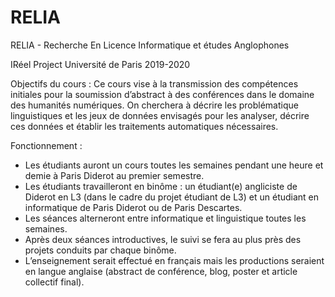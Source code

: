 # RELIA
RELIA - Recherche En Licence Informatique et études Anglophones

IRéel Project Université de Paris 2019-2020


Objectifs du cours :
Ce cours vise à la transmission des compétences initiales pour la soumission d’abstract à des conférences dans le domaine des humanités numériques. On cherchera à décrire les problématique linguistiques et les jeux de données envisagés pour les analyser, décrire ces données et établir les traitements automatiques nécessaires.


Fonctionnement :
- Les étudiants auront un cours toutes les semaines pendant une heure et demie à Paris Diderot au premier semestre.
- Les étudiants travailleront en binôme : un étudiant(e) angliciste de Diderot en L3 (dans le cadre du projet étudiant de L3) et un étudiant en informatique de Paris Diderot ou de Paris Descartes.
- Les séances alterneront entre informatique et linguistique toutes les semaines.
- Après deux séances introductives, le suivi se fera au plus près des                                                                                           projets conduits par chaque binôme.
- L’enseignement serait effectué en français mais les productions seraient en langue anglaise (abstract de conférence, blog, poster et article collectif final).
